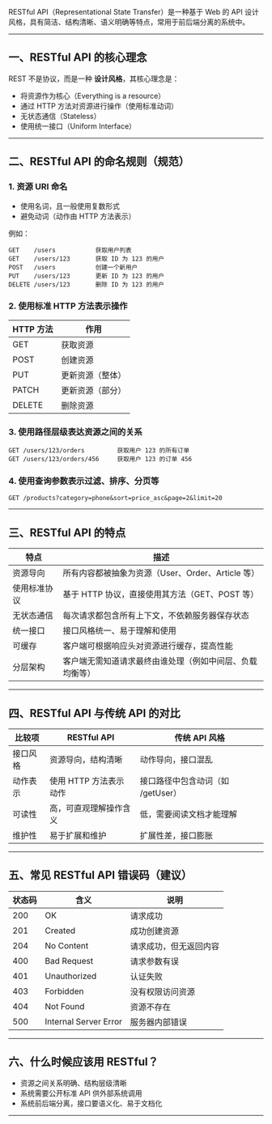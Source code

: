 RESTful API（Representational State Transfer）是一种基于 Web 的 API 设计风格，具有简洁、结构清晰、语义明确等特点，常用于前后端分离的系统中。

---

## 一、RESTful API 的核心理念

REST 不是协议，而是一种 **设计风格**，其核心理念是：

* 将资源作为核心（Everything is a resource）
* 通过 HTTP 方法对资源进行操作（使用标准动词）
* 无状态通信（Stateless）
* 使用统一接口（Uniform Interface）

---

## 二、RESTful API 的命名规则（规范）

### 1. **资源 URI 命名**

* 使用名词，且一般使用复数形式
* 避免动词（动作由 HTTP 方法表示）

例如：

```
GET    /users           获取用户列表
GET    /users/123       获取 ID 为 123 的用户
POST   /users           创建一个新用户
PUT    /users/123       更新 ID 为 123 的用户
DELETE /users/123       删除 ID 为 123 的用户
```

### 2. **使用标准 HTTP 方法表示操作**

| HTTP 方法 | 作用       |
| ------- | -------- |
| GET     | 获取资源     |
| POST    | 创建资源     |
| PUT     | 更新资源（整体） |
| PATCH   | 更新资源（部分） |
| DELETE  | 删除资源     |

### 3. **使用路径层级表达资源之间的关系**

```
GET /users/123/orders         获取用户 123 的所有订单
GET /users/123/orders/456     获取用户 123 的订单 456
```

### 4. **使用查询参数表示过滤、排序、分页等**

```
GET /products?category=phone&sort=price_asc&page=2&limit=20
```

---

## 三、RESTful API 的特点

| 特点     | 描述                                |
| ------ | --------------------------------- |
| 资源导向   | 所有内容都被抽象为资源（User、Order、Article 等） |
| 使用标准协议 | 基于 HTTP 协议，直接使用其方法（GET、POST 等）    |
| 无状态通信  | 每次请求都包含所有上下文，不依赖服务器保存状态           |
| 统一接口   | 接口风格统一、易于理解和使用                    |
| 可缓存    | 客户端可根据响应头对资源进行缓存，提高性能             |
| 分层架构   | 客户端无需知道请求最终由谁处理（例如中间层、负载均衡等）      |

---

## 四、RESTful API 与传统 API 的对比

| 比较项  | RESTful API    | 传统 API 风格             |
| ---- | -------------- | --------------------- |
| 接口风格 | 资源导向，结构清晰      | 动作导向，接口混乱             |
| 动作表示 | 使用 HTTP 方法表示动作 | 接口路径中包含动词（如 /getUser） |
| 可读性  | 高，可直观理解操作含义    | 低，需要阅读文档才能理解          |
| 维护性  | 易于扩展和维护        | 扩展性差，接口膨胀             |

---

## 五、常见 RESTful API 错误码（建议）

| 状态码 | 含义                    | 说明          |
| --- | --------------------- | ----------- |
| 200 | OK                    | 请求成功        |
| 201 | Created               | 成功创建资源      |
| 204 | No Content            | 请求成功，但无返回内容 |
| 400 | Bad Request           | 请求参数有误      |
| 401 | Unauthorized          | 认证失败        |
| 403 | Forbidden             | 没有权限访问资源    |
| 404 | Not Found             | 资源不存在       |
| 500 | Internal Server Error | 服务器内部错误     |

---

## 六、什么时候应该用 RESTful？

* 资源之间关系明确、结构层级清晰
* 系统需要公开标准 API 供外部系统调用
* 系统前后端分离，接口要语义化、易于文档化

---